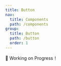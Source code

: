 ```yaml
---
title: Button
nav:
  title: Components
  path: /components
group:
  title: Button
  path: /button
  order: 1
---
```


<Alert type="warning">
  🚧 Working on Progress！
</Alert>
